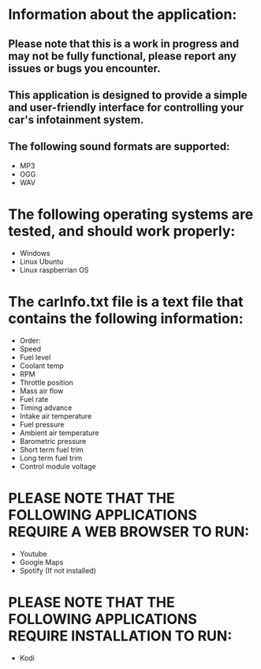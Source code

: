 # Information about the application:
## Please note that this is a work in progress and may not be fully functional, please report any issues or bugs you encounter.
## This application is designed to provide a simple and user-friendly interface for controlling your car's infotainment system.
## The following sound formats are supported:
* MP3
* OGG
* WAV
# The following operating systems are tested, and should work properly:
* Windows
* Linux Ubuntu
* Linux raspberrian OS
# The carInfo.txt file is a text file that contains the following information:
* Order: 
* Speed
* Fuel level
* Coolant temp
* RPM
* Throttle position
* Mass air flow
* Fuel rate
* Timing advance
* Intake air temperature
* Fuel pressure
* Ambient air temperature
* Barometric pressure
* Short term fuel trim
* Long term fuel trim
* Control module voltage
# PLEASE NOTE THAT THE FOLLOWING APPLICATIONS REQUIRE A WEB BROWSER TO RUN:
* Youtube
* Google Maps
* Spotify (If not installed)
# PLEASE NOTE THAT THE FOLLOWING APPLICATIONS REQUIRE INSTALLATION TO RUN:
* Kodi
